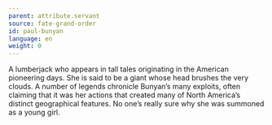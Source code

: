 ```yaml
---
parent: attribute.servant
source: fate-grand-order
id: paul-bunyan
language: en
weight: 0
---
```


A lumberjack who appears in tall tales originating in the American pioneering days. She is said to be a giant whose head brushes the very clouds.
A number of legends chronicle Bunyan’s many exploits, often claiming that it was her actions that created many of North America’s distinct geographical features.
No one’s really sure why she was summoned as a young girl.
